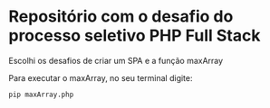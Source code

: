 # Repositório com o desafio do processo seletivo PHP Full Stack

Escolhi os desafios de criar um SPA e a função maxArray

Para executar o maxArray, no seu terminal digite:

```bash
pip maxArray.php
```
